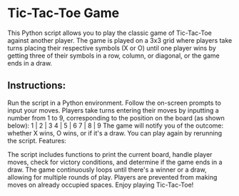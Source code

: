 # Tic-Tac-Toe Game

This Python script allows you to play the classic game of Tic-Tac-Toe against another player. The game is played on a 3x3 grid where players take turns placing their respective symbols (X or O) until one player wins by getting three of their symbols in a row, column, or diagonal, or the game ends in a draw.

## Instructions:

Run the script in a Python environment.
Follow the on-screen prompts to input your moves.
Players take turns entering their moves by inputting a number from 1 to 9, corresponding to the position on the board (as shown below):
1 | 2 | 3
4 | 5 | 6
7 | 8 | 9
The game will notify you of the outcome: whether X wins, O wins, or if it's a draw.
You can play again by rerunning the script.
Features:

The script includes functions to print the current board, handle player moves, check for victory conditions, and determine if the game ends in a draw.
The game continuously loops until there's a winner or a draw, allowing for multiple rounds of play.
Players are prevented from making moves on already occupied spaces.
Enjoy playing Tic-Tac-Toe!
